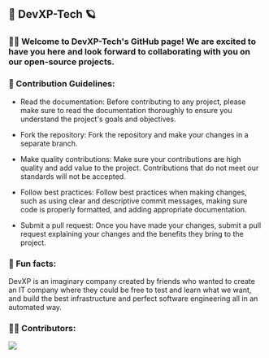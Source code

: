 ## 🚀 DevXP-Tech 🪐
### 🙋‍♂️ Welcome to DevXP-Tech's GitHub page! We are excited to have you here and look forward to collaborating with you on our open-source projects.



### 🌈 Contribution Guidelines:

- Read the documentation: Before contributing to any project, please make sure to read the documentation thoroughly to ensure you understand the project's goals and objectives.

- Fork the repository: Fork the repository and make your changes in a separate branch.

- Make quality contributions: Make sure your contributions are high quality and add value to the project. Contributions that do not meet our standards will not be accepted.

- Follow best practices: Follow best practices when making changes, such as using clear and descriptive commit messages, making sure code is properly formatted, and adding appropriate documentation.

- Submit a pull request: Once you have made your changes, submit a pull request explaining your changes and the benefits they bring to the project.

### 🍿 Fun facts:

DevXP is an imaginary company created by friends who wanted to create an IT company where they could be free to test and learn what we want, and build the best infrastructure and perfect software engineering all in an automated way.

### 👩‍🚀 Contributors:

<a href="https://github.com/devxp-tech/gitops/graphs/contributors">
  <img src="https://contrib.rocks/image?repo=devxp-tech/gitops" />
</a>



<!--

**Here are some ideas to get you started:**

🙋‍♂️ Welcome to DevXP-Tech, a leading technology company dedicated to testing and refining cutting-edge tools for businesses and individuals alike. Our team of skilled professionals is committed to staying at the forefront of the tech industry, constantly exploring new ways to automate processes, streamline workflows, and create solutions that save time and money. With a strong focus on innovation, DevXP-Tech is the go-to destination for those seeking top-of-the-line testing and automation tools that meet the highest standards of performance and reliability.

🌈 Contribution guidelines - how can the community get involved?
👩‍💻 Useful resources - where can the community find your docs? Is there anything else the community should know?
🍿 Fun facts - what does your team eat for breakfast?
🧙 Remember, you can do mighty things with the power of [Markdown](https://docs.github.com/github/writing-on-github/getting-started-with-writing-and-formatting-on-github/basic-writing-and-formatting-syntax)
-->
